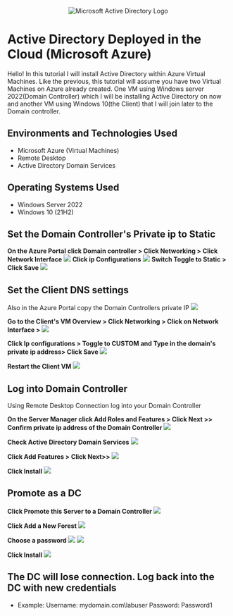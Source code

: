 <p align="center">
<img src="https://i.imgur.com/HPRl0Uw.png" alt="Microsoft Active Directory Logo"/>
</p>

<h1>Active Directory Deployed in the Cloud (Microsoft Azure)</h1>
Hello! In this tutorial I will install Active Directory within Azure Virtual Machines. Like the previous, this tutorial will assume you have two Virtual Machines on Azure already created. One VM using Windows server 2022(Domain Controller) which I will be installing Active Directory on now and another VM using Windows 10(the Client) that I will join later to the Domain controller. <br />

<h2>Environments and Technologies Used</h2>

- Microsoft Azure (Virtual Machines)
- Remote Desktop
- Active Directory Domain Services

<h2>Operating Systems Used </h2>

- Windows Server 2022
- Windows 10 (21H2)

<h2> Set the Domain Controller's Private ip to Static</h2>
<b> On the Azure Portal click Domain controller > Click Networking > Click  Network Interface</b>
<img src="https://i.imgur.com/9DlbGza.png">
<b>Click ip Configurations</b>
<img src="https://imgur.com/Xs71iST.png">
<b>Switch Toggle to Static > Click Save</b>
<img src="https://i.imgur.com/Lq6jVwr.png">

<h2> Set the Client DNS settings</h2>
<p> Also in the Azure Portal copy the Domain Controllers private IP
<img src="https://i.imgur.com/UPzntYa.png">

<b>Go to the Client's VM Overview > Click Networking > Click on Network Interface > </b>
<img src="https://imgur.com/Lxk4gSf.png">

<b>Click Ip configurations > Toggle to CUSTOM and Type in the domain's private ip address> Click Save</b>
<img src="https://i.imgur.com/ERVrOgU.png">

<b>Restart the Client VM</b>
<img src="https://imgur.com/sgSfpHN.png">

<h2> Log into Domain Controller </h2>
<P>Using Remote Desktop Connection log into your Domain Controller<P/>
<b>On the Server Manager click Add Roles and Features > Click Next >> Confirm private ip address of the Domain Controller </b>
<img src="https://imgur.com/cPd0uAR.png">

<b>Check Active Directory Domain Services</b>
<img src="https://i.imgur.com/J82rwBq.png">

<b>Click Add Features > Click Next>> </b>
<img src="https://i.imgur.com/XxfA8EI.png">

<b>Click Install</b>
<img src="https://i.imgur.com/s40t1Hw.png">

<h2> Promote as a DC</h2>
<b>Click Promote this Server to a Domain Controller</b>

<img src="https://i.imgur.com/Qfha5Cd.png">

<b> Click Add a New Forest</b>
<img src="https://i.imgur.com/WZWtV9s.png">

<b>Choose a password</b>
<img src="https://i.imgur.com/zSiTLwu.png">
<img src="https://i.imgur.com/Qx2l8Oo.png">

<b>Click Install</b>
<img src="https://i.imgur.com/QkN1oD2.png">

<h2> The DC will lose connection. Log back into the DC with new credentials </h2>

- Example:
Username: mydomain.com\labuser
Password: Password1
